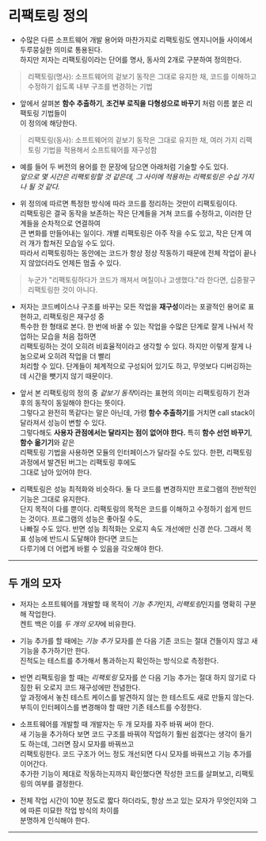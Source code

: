 # 리팩토링 정의

- 수많은 다른 소프트웨어 개발 용어와 마찬가지로 리팩토링도 엔지니어들 사이에서 두루뭉실한 의미로 통용된다.  
  하지만 저자는 리팩토링이라는 단어를 명사, 동사의 2개로 구분하여 정의한다.

> 리팩토링(명사): 소프트웨어의 겉보기 동작은 그대로 유지한 채, 코드를 이해하고 수정하기 쉽도록 내부 구조를 변경하는 기법

- 앞에서 살펴본 **함수 추출하기**, **조건부 로직을 다형성으로 바꾸기** 처럼 이름 붙은 리팩토링 기법들이  
  이 정의에 해당한다.

> 리팩토링(동사): 소프트웨어의 겉보기 동작은 그대로 유지한 채, 여러 가지 리팩토링 기법을 적용해서 소프트웨어를 재구성함

- 예를 들어 두 버전의 용어를 한 문장에 담으면 아래처럼 기술할 수도 있다.  
  _앞으로 몇 시간은 리팩토링할 것 같은데, 그 사이에 적용하는 리팩토링은 수십 가지나 될 것 같다._

- 위 정의에 따르면 특정한 방식에 따라 코드를 정리하는 것만이 리팩토링이다.  
  리팩토링은 결국 동작을 보존하는 작은 단계들을 거쳐 코드를 수정하고, 이러한 단계들을 순차적으로 연결하여  
  큰 변화를 만들어내는 일이다. 개별 리팩토링은 아주 작을 수도 있고, 작은 단계 여러 개가 합쳐진 모습일 수도 있다.  
  따라서 리팩토링하는 동안에는 코드가 항상 정상 작동하기 때문에 전체 작업이 끝나지 않았더라도 언제든 멈출 수 있다.

> 누군가 "리팩토링하다가 코드가 깨져서 며칠이나 고생했다."라 한다면, 십중팔구 리팩토링한 것이 아니다.

- 저자는 코드베이스나 구조를 바꾸는 모든 작업을 **재구성**이라는 포괄적인 용어로 표현하고, 리팩토링은 재구성 중  
  특수한 한 형태로 본다. 한 번에 바꿀 수 있는 작업을 수많은 단계로 잘게 나눠서 작업하는 모습을 처음 접하면  
  리팩토링하는 것이 오히려 비효율적이라고 생각할 수 있다. 하지만 이렇게 잘게 나눔으로써 오히려 작업을 더 빨리  
  처리할 수 있다. 단계들이 체계적으로 구성되어 있기도 하고, 무엇보다 디버깅하는 데 시간을 뺏기지 않기 때문이다.

- 앞서 본 리팩토링의 정의 중 *겉보기 동작*이라는 표현의 의미는 리팩토링하기 전과 후의 동작이 동일해야 한다는 뜻이다.  
  그렇다고 완전히 똑같다는 말은 아닌데, 가령 **함수 추출하기**를 거치면 call stack이 달라져서 성능이 변할 수 있다.  
  그렇다해도 **사용자 관점에서는 달라지는 점이 없어야 한다.** 특히 **함수 선언 바꾸기**, **함수 옮기기**와 같은  
  리팩토링 기법을 사용하면 모듈의 인터페이스가 달라질 수도 있다. 한편, 리팩토링 과정에서 발견된 버그는 리팩토링 후에도  
  그대로 남아 있어야 한다.

- 리팩토링은 성능 최적화와 비슷하다. 둘 다 코드를 변경하지만 프로그램의 전반적인 기능은 그대로 유지한다.  
  단지 목적이 다를 뿐이다. 리팩토링의 목적은 코드를 이해하고 수정하기 쉽게 만드는 것이다. 프로그램의 성능은 좋아질 수도,  
  나빠질 수도 있다. 반면 성능 최적화는 오로지 속도 개선에만 신경 쓴다. 그래서 목표 성능에 반드시 도달해야 한다면 코드는  
  다루기에 더 어렵게 바뀔 수 있음을 각오해야 한다.

<hr/>

<h2>두 개의 모자</h2>

- 저자는 소프트웨어를 개발할 때 목적이 *기능 추가*인지, *리팩토링*인지를 명확히 구분해 작업한다.  
  켄트 백은 이를 *두 개의 모자*에 비유한다.

- 기능 추가를 할 때에는 _기능 추가_ 모자를 쓴 다음 기존 코드는 절대 건들이지 않고 새 기능을 추가하기만 한다.  
  진척도는 테스트를 추가해서 통과하는지 확인하는 방식으로 측정한다.

- 반면 리팩토링을 할 때는 _리팩토링_ 모자를 쓴 다음 기능 추가는 절대 하지 않기로 다짐한 뒤 오로지 코드 재구성에만 전념한다.  
  앞 과정에서 놓친 테스트 케이스를 발견하지 않는 한 테스트도 새로 만들지 않는다.  
  부득이 인터페이스를 변경해야 할 때만 기존 테스트를 수정한다.

- 소프트웨어를 개발할 때 개발자는 두 개 모자를 자주 바꿔 써야 한다.  
  새 기능을 추가하다 보면 코드 구조를 바꿔야 작업하기 훨씬 쉽겠다는 생각이 들기도 하는데, 그러면 잠시 모자를 바꿔쓰고  
  리팩토링한다. 코드 구조가 어느 정도 개선되면 다시 모자를 바꿔쓰고 기능 추가를 이어간다.  
  추가한 기능이 제대로 작동하는지까지 확인했다면 작성한 코드를 살펴보고, 리팩토링의 여부를 결정한다.

- 전체 작업 시간이 10분 정도로 짧다 하더라도, 항상 쓰고 있는 모자가 무엇인지와 그에 따른 미묘한 작업 방식의 차이를  
  분명하게 인식해야 한다.

<hr/>
